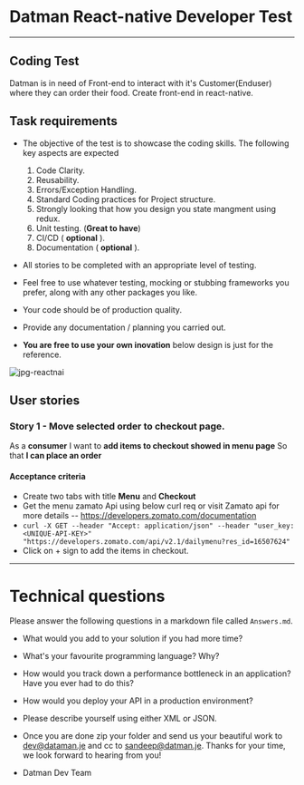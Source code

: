 # Datman React-native Developer Test
---

## Coding Test

Datman is in need of Front-end to interact with it's Customer(Enduser) where they can order their food. Create front-end in react-native.
## Task requirements

- The objective of the test is to showcase the coding skills. The following key aspects are expected
   1. Code Clarity.
   2. Reusability.
   3. Errors/Exception Handling.
   4. Standard Coding practices for Project structure.
   5. Strongly looking that how you design you state mangment using redux.
   6. Unit testing. (**Great to have**)
   7. CI/CD ( **optional** ).
   8. Documentation ( **optional** ).
   
- All stories to be completed with an appropriate level of testing.
- Feel free to use whatever testing, mocking or stubbing frameworks you prefer, along with any other packages you like.
- Your code should be of production quality.
- Provide any documentation / planning you carried out.
- **You are free to use your own inovation** below design is just for the reference.

![jpg-reactnai](https://user-images.githubusercontent.com/52954968/66732334-160e4c00-ee79-11e9-9444-71b105fd02f7.jpg)

## User stories

### Story 1 - Move selected order to checkout page. 
As a **consumer**
I want to **add items to checkout showed in menu page**
So that **I can place an order**

#### Acceptance criteria
* Create two tabs with title **Menu** and **Checkout**
* Get the menu zamato Api using below curl req or visit Zamato api for more details -- https://developers.zomato.com/documentation
* ``curl -X GET --header "Accept: application/json" --header "user_key: <UNIQUE-API-KEY>" "https://developers.zomato.com/api/v2.1/dailymenu?res_id=16507624"``
* Click on + sign to add the items in checkout.


---

# Technical questions

Please answer the following questions in a markdown file called `Answers.md`.

* What would you add to your solution if you had more time?
* What's your favourite programming language? Why?
* How would you track down a performance bottleneck in an application? Have you ever had to do this?
* How would you deploy your API in a production environment?
* Please describe yourself using either XML or JSON.


* Once you are done zip your folder and send us your beautiful work to dev@dataman.je and cc to sandeep@datman.je.
Thanks for your time, we look forward to hearing from you!
- Datman Dev Team
